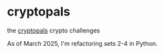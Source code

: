 # cryptopals
the [cryptopals](https://cryptopals.com) crypto challenges

As of March 2025, I'm refactoring sets 2-4 in Python.